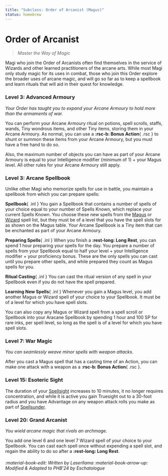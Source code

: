 ```yaml
---
title: "Subclass: Order of Arcanist (Magus)"
status: homebrew
---
```


<p style="display:none">
Master the Way of Magic
</p>

# Order of Arcanist

> *Master the Way of Magic*

Magi who join the Order of Arcanists often find themselves in the service of Wizards and other learned practitioners of the arcane arts. While most Magi only study magic for its uses in combat, those who join this Order explore the broader uses of arcane magic, and will go so far as to keep a spellbook and learn rituals that will aid in their quest for knowledge.

### Level 3: Advanced Armoury

*Your Order has taught you to expand your Arcane Armoury to hold more than the armaments of war.*

You can perform your Arcane Armoury ritual on potions, spell scrolls, staffs, wands, Tiny wondrous items, and other Tiny items, storing them in your Arcane Armoury. As normal, you can use a **:rsc-b: Bonus Action**{ .rsc } to shunt or summon these items from your Arcane Armoury, but you must have a free hand to do so.

Also, the maximum number of objects you can have as part of your Arcane Armoury is equal to your Intelligence modifier (minimum of 1) + your Magus level. All other rules for your Arcane Armoury still apply.

### Level 3: Arcane Spellbook

Unlike other Magi who memorize spells for use in battle, you maintain a spellbook from which you can prepare spells:

**Spellbook**{ .inl } You gain a Spellbook that contains a number of spells of your choice equal to your number of Spells Known, which replace your current Spells Known. You choose these new spells from the [Magus] or [Wizard] spell list, but they must be of a level that you have the spell slots for as shown on the Magus table. Your Arcane Spellbook is a Tiny item that can be enchanted as part of your Arcane Armoury.

**Preparing Spells**{ .inl }  When you finish a **:rest-long: Long Rest**, you can spend 1 hour preparing your spells for the day. You prepare a number of spells from your Spellbook equal to half your level + your Intelligence modifier + your proficiency bonus. These are the only spells you can cast until you prepare other spells, and while prepared they count as Magus spells for you.

**Ritual Casting**{ .inl } You can cast the ritual version of any spell in your Spellbook even if you do not have the spell prepared.

**Learning New Spells**{ .inl } Whenever you gain a Magus level, you add another Magus or Wizard spell of your choice to your Spellbook. It must be of a level for which you have spell slots.

You can also copy any Magus or Wizard spell from a spell scroll or Spellbook into your Aracane Spellbook by spending 1 hour and 100 SP for rare inks, per spell level, so long as the spell is of a level for which you have spell slots.

### Level 7: War Magic

*You can seamlessly weave minor spells with weapon attacks.*

After you cast a Magus spell that has a casting time of an Action, you can make one attack with a weapon as a  **:rsc-b: Bonus Action**{ .rsc }.

### Level 15: Esoteric Sight

The duration of your [Spellsight] increases to 10 minutes, it no longer requires concentration, and while it is active you gain Truesight out to a 30-foot radius and you have Advantage on any weapon attack rolls you make as part of [Spellsunder].

### Level 20: Grand Arcanist

*You wield arcane magic that rivals an archmage.*

You add one level 6 and one level 7 Wizard spell of your choice to your Spellbook. You can cast each spell once without expending a spell slot, and regain the ability to do so after a **:rest-long: Long Rest**.

[Magus]: ../../spells/class-specific/magus.md
[Wizard]: ../../spells/class-specific/wizard.md

[Spellsight]: index.md#level-5-spellsight
[Spellsunder]: index.md#level-9-spellsunder

###### :material-book-edit: Written by *Laserllama* :material-book-arrow-up: Modified & Adapted to PHB'24 by *Eschatologue*